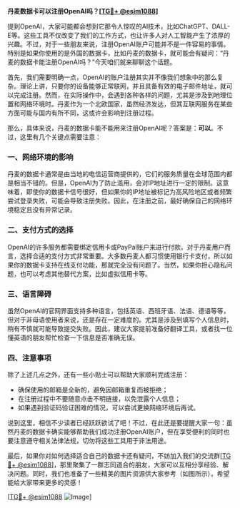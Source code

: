 **丹麦数据卡可以注册OpenAI吗？[[TG💪+ @esim1088](https://t.me/s/esim1088)]**

提到OpenAI，大家可能都会想到它那令人惊叹的AI技术，比如ChatGPT、DALL-E等。这些工具不仅改变了我们的工作方式，也让许多人对人工智能产生了浓厚的兴趣。不过，对于一些朋友来说，注册OpenAI账户可能并不是一件容易的事情。特别是如果你使用的是外国的数据卡，比如丹麦的数据卡，就可能会有疑问：“丹麦的数据卡能注册OpenAI吗？”今天咱们就来聊聊这个话题。

首先，我们需要明确一点，OpenAI的账户注册其实并不像我们想象中的那么复杂。理论上讲，只要你的设备能够正常联网，并且具备有效的电子邮件地址，就可以完成注册。然而，在实际操作中，会遇到各种各样的问题，尤其是涉及到地理位置和网络环境时。丹麦作为一个北欧国家，虽然经济发达，但其互联网服务在某些方面可能与国内有所不同，这或许会影响到注册过程。

那么，具体来说，丹麦的数据卡能不能用来注册OpenAI呢？答案是：**可以**。不过，这里有几个关键点需要注意：

### **一、网络环境的影响**
丹麦的数据卡通常是由当地的电信运营商提供的，它们的服务质量在全球范围内都是相当不错的。但是，OpenAI为了防止滥用，会对IP地址进行一定的限制。这意味着，即使你的数据卡信号很好，但如果你的IP地址被标记为高风险地区或者频繁尝试登录失败，可能会导致注册失败。因此，在注册之前，最好确保自己的网络环境稳定且没有异常记录。

### **二、支付方式的选择**
OpenAI的许多服务都需要绑定信用卡或PayPal账户来进行付款。对于丹麦用户而言，选择合适的支付方式非常重要。大多数丹麦人都习惯使用银行卡支付，所以如果你的数据卡支持在线支付功能，那就完全没有问题了。当然，如果你担心隐私问题，也可以考虑其他替代方案，比如虚拟信用卡等。

### **三、语言障碍**
虽然OpenAI的官网界面支持多种语言，包括英语、西班牙语、法语、德语等等，但对于非母语使用者来说，还是存在一定难度的。尤其是涉及到填写个人信息时，稍有不慎就可能导致提交失败。因此，建议大家提前准备好翻译工具，或者找一位懂英语的朋友帮忙检查一下信息是否准确无误。

### **四、注意事项**
除了上述几点之外，还有一些小贴士可以帮助大家顺利完成注册：
- 确保使用的邮箱是全新的，避免因邮箱重复而被拒绝；
- 在注册过程中不要随意点击不明链接，以免泄露个人信息；
- 如果遇到验证码验证困难的情况，可以尝试更换网络环境后再试。

说到这里，相信不少读者已经跃跃欲试了吧！不过，在此还是要提醒大家一句：虽然丹麦的数据卡确实能够帮助我们成功注册OpenAI账户，但在享受便利的同时也要注意遵守相关法律法规，切勿将这些工具用于非法用途。

最后，如果你对如何选择适合自己的数据卡还有疑问，不妨加入我们的交流群[[TG💪+ @esim1088](https://t.me/s/esim1088)]，那里聚集了一群志同道合的朋友，大家可以互相分享经验、解决问题。同时，我们也准备了一些精美的图片资源供大家参考（如图所示），希望能给大家带来更多的灵感！

[[TG💪+ @esim1088](https://t.me/s/esim1088) ![Image](https://i.postimg.cc/4NQfJmqS/Snipaste-2025-05-13-00-14-12.png)]